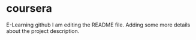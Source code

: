 # coursera
E-Learning github
I am editing the README file. Adding some more details about the project description.
